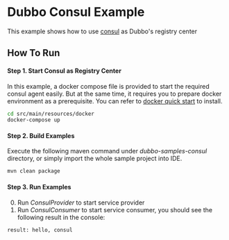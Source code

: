 # Dubbo Consul Example

This example shows how to use [consul](https://www.consul.io/) as Dubbo's registry center

## How To Run

#### Step 1. Start Consul as Registry Center

In this example, a docker compose file is provided to start the required consul agent easily. But at the same time, it requires you to prepare docker environment as a prerequisite. You can refer to [docker quick start](https://www.docker.com/get-started) to install.

```bash
cd src/main/resources/docker
docker-compose up
```

#### Step 2. Build Examples

Execute the following maven command under *dubbo-samples-consul* directory, or simply import the whole sample project into IDE.

```bash
mvn clean package
```

#### Step 3. Run Examples

0. Run *ConsulProvider* to start service provider
0. Run *ConsulConsumer* to start service consumer, you should see the following result in the console:
```bash
result: hello, consul
```
